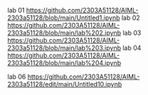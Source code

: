 lab 01 https://github.com/2303A51128/AIML-2303a51128/blob/main/Untitled1.ipynb
lab 02 https://github.com/2303A51128/AIML-2303a51128/blob/main/lab%202.ipynb
lab 03 https://github.com/2303A51128/AIML-2303a51128/blob/main/lab%203.ipynb
lab 04 https://github.com/2303A51128/AIML-2303a51128/blob/main/lab%204.ipynb

lab 06 https://github.com/2303A51128/AIML-2303a51128/edit/main/Untitled10.ipynb
